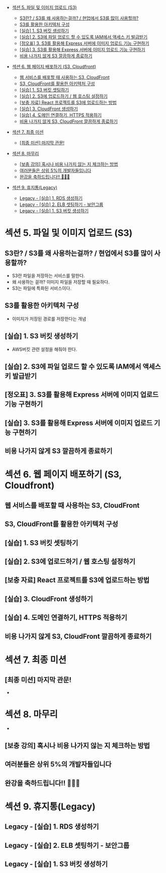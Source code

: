 - [섹션 5. 파일 및 이미지 업로드 (S3)](#섹션-5-파일-및-이미지-업로드-s3)
  - [S3란? / S3를 왜 사용하는걸까? / 현업에서 S3를 많이 사용할까?](#s3란--s3를-왜-사용하는걸까--현업에서-s3를-많이-사용할까)
  - [S3를 활용한 아키텍처 구성](#s3를-활용한-아키텍처-구성)
  - [[실습] 1. S3 버킷 생성하기](#실습-1-s3-버킷-생성하기)
  - [[실습] 2. S3에 파일 업로드 할 수 있도록 IAM에서 액세스 키 발급받기](#실습-2-s3에-파일-업로드-할-수-있도록-iam에서-액세스-키-발급받기)
  - [[정오표] 3. S3를 활용해 Express 서버에 이미지 업로드 기능 구현하기](#정오표-3-s3를-활용해-express-서버에-이미지-업로드-기능-구현하기)
  - [[실습] 3. S3를 활용해 Express 서버에 이미지 업로드 기능 구현하기](#실습-3-s3를-활용해-express-서버에-이미지-업로드-기능-구현하기)
  - [비용 나가지 않게 S3 깔끔하게 종료하기](#비용-나가지-않게-s3-깔끔하게-종료하기)

- [섹션 6. 웹 페이지 배포하기 (S3, Cloudfront)](#섹션-6-웹-페이지-배포하기-s3-cloudfront)
  - [웹 서비스를 배포할 때 사용하는 S3, CloudFront](#웹-서비스를-배포할-때-사용하는-s3-cloudfront)
  - [S3, CloudFront를 활용한 아키텍처 구성](#s3-cloudfront를-활용한-아키텍처-구성)
  - [[실습] 1. S3 버킷 셋팅하기](#실습-1-s3-버킷-셋팅하기)
  - [[실습] 2. S3에 업로드하기 / 웹 호스팅 설정하기](#실습-2-s3에-업로드하기--웹-호스팅-설정하기)
  - [[보충 자료] React 프로젝트를 S3에 업로드하는 방법](#보충-자료-react-프로젝트를-s3에-업로드하는-방법)
  - [[실습] 3. CloudFront 생성하기](#실습-3-cloudfront-생성하기)
  - [[실습] 4. 도메인 연결하기, HTTPS 적용하기](#실습-4-도메인-연결하기-https-적용하기)
  - [비용 나가지 않게 S3, CloudFront 깔끔하게 종료하기](#비용-나가지-않게-s3-cloudfront-깔끔하게-종료하기)

- [섹션 7. 최종 미션](#섹션-7-최종-미션)
  - [[최종 미션] 마지막 관문!](#최종-미션-마지막-관문)

- [섹션 8. 마무리](#섹션-8-마무리)
  - [[보충 강의] 혹시나 비용 나가지 않는 지 체크하는 방법](#보충-강의-혹시나-비용-나가지-않는-지-체크하는-방법)
  - [여러분들은 상위 5%의 개발자들입니다](#여러분들은-상위-5의-개발자들입니다)
  - [완강을 축하드립니다!! 🎉🎉🎉](#완강을-축하드립니다-)

- [섹션 9. 휴지통(Legacy)](#섹션-9-휴지통legacy)
  - [Legacy - [실습] 1. RDS 생성하기](#legacy---실습-1-rds-생성하기)
  - [Legacy - [실습] 2. ELB 셋팅하기 - 보안그룹](#legacy---실습-2-elb-셋팅하기---보안그룹)
  - [Legacy - [실습] 1. S3 버킷 생성하기](#legacy---실습-1-s3-버킷-생성하기)
 
# 섹션 5. 파일 및 이미지 업로드 (S3)

## S3란? / S3를 왜 사용하는걸까? / 현업에서 S3를 많이 사용할까?
- S3란 파일을 저장하는 서비스를 말한다.
- 왜 사용하는 걸까? 이미지 파일을 저장할 때 필요하다.
- S3는 파일에 특화된 서비스이다.

## S3를 활용한 아키텍처 구성
- 이미지가 저장된 경로를 저장한다는 개념

## [실습] 1. S3 버킷 생성하기
- AWS버킷 관련 설정을 해줘야 한다.

## [실습] 2. S3에 파일 업로드 할 수 있도록 IAM에서 액세스 키 발급받기

## [정오표] 3. S3를 활용해 Express 서버에 이미지 업로드 기능 구현하기

## [실습] 3. S3를 활용해 Express 서버에 이미지 업로드 기능 구현하기

## 비용 나가지 않게 S3 깔끔하게 종료하기

# 섹션 6. 웹 페이지 배포하기 (S3, Cloudfront)

## 웹 서비스를 배포할 때 사용하는 S3, CloudFront

## S3, CloudFront를 활용한 아키텍처 구성

## [실습] 1. S3 버킷 셋팅하기

## [실습] 2. S3에 업로드하기 / 웹 호스팅 설정하기

## [보충 자료] React 프로젝트를 S3에 업로드하는 방법

## [실습] 3. CloudFront 생성하기

## [실습] 4. 도메인 연결하기, HTTPS 적용하기

## 비용 나가지 않게 S3, CloudFront 깔끔하게 종료하기

# 섹션 7. 최종 미션

## [최종 미션] 마지막 관문!
-
# 섹션 8. 마무리
-

## [보충 강의] 혹시나 비용 나가지 않는 지 체크하는 방법

## 여러분들은 상위 5%의 개발자들입니다

## 완강을 축하드립니다!! 🎉🎉🎉

# 섹션 9. 휴지통(Legacy)

## Legacy - [실습] 1. RDS 생성하기

## Legacy - [실습] 2. ELB 셋팅하기 - 보안그룹

## Legacy - [실습] 1. S3 버킷 생성하기
